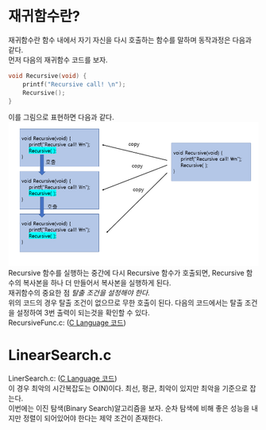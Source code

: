  # 재귀함수란?<br>
      
재귀함수란 함수 내에서 자기 자신을 다시 호출하는 함수를 말하며 동작과정은 다음과 같다.<br>
먼저 다음의 재귀함수 코드를 보자.<br>
``` C
void Recursive(void) {
    printf("Recursive call! \n");
    Recursive();
}
```
이를 그림으로 표현하면 다음과 같다.<br>
<img src = "/res/Chapter2/recursive.PNG"><br>
Recursive 함수를 실행하는 중간에 다시 Recursive 함수가 호출되면, Recursive 함수의 복사본을 하나 더 만들어서 복사본을 실행하게 된다.<br>
재귀함수의 중요한 점 *탈출 조건을 설정해야 한다.*<br>
위의 코드의 경우 탈출 조건이 없으므로 무한 호출이 된다. 다음의 코드에서는 탈출 조건을 설정하여 3번 출력이 되는것을 확인할 수 있다. <br>
RecursiveFunc.c: ([C Language 코드](/Chapter2/Example/RecursiveFunc.c))

# LinearSearch.c
LinerSearch.c: ([C Language 코드](/Chapter1/Example/LinearSearch.c))<br>
이 경우 최악의 시간복잡도는 O(N)이다. 최선, 평균, 최악이 있지만 최악을 기준으로 잡는다.<br>
이번에는 이진 탐색(Binary Search)알고리즘을 보자. 순차 탐색에 비해 좋은 성능을 내지만 정렬이 되어있어야 한다는
제약 조건이 존재한다.<br>

